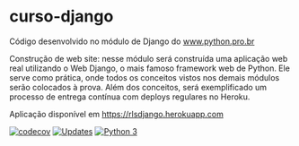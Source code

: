 # curso-django
Código desenvolvido no módulo de Django do www.python.pro.br

Construção de web site: nesse módulo será construída uma aplicação web real utilizando o Web Django, o mais famoso framework web de Python. Ele serve como prática, onde todos os conceitos vistos nos demais módulos serão colocados à prova. Além dos conceitos, será exemplificado um processo de entrega contínua com deploys regulares no Heroku.

Aplicação disponível em https://rlsdjango.herokuapp.com

[![codecov](https://codecov.io/gh/RLS400/curso-django/branch/master/graph/badge.svg)](https://codecov.io/gh/RLS400/curso-django)
[![Updates](https://pyup.io/repos/github/RLS400/curso-django/shield.svg)](https://pyup.io/repos/github/RLS400/curso-django/)
[![Python 3](https://pyup.io/repos/github/RLS400/curso-django/python-3-shield.svg)](https://pyup.io/repos/github/RLS400/curso-django/)
